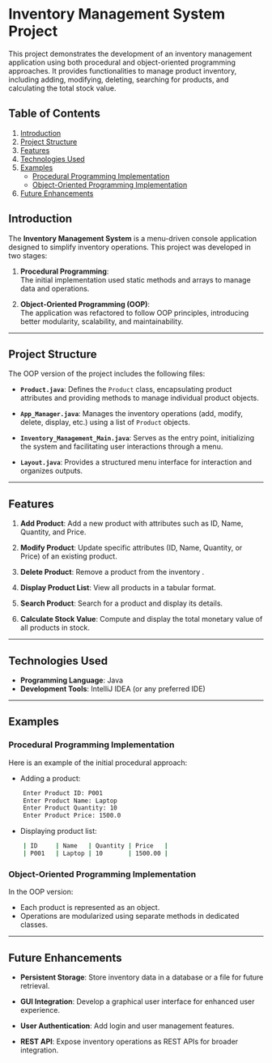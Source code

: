 # Inventory Management System Project

This project demonstrates the development of an inventory management application using both procedural and object-oriented programming approaches. It provides functionalities to manage product inventory, including adding, modifying, deleting, searching for products, and calculating the total stock value.

## Table of Contents
1. [Introduction](#introduction)
2. [Project Structure](#project-structure)
3. [Features](#features)
4. [Technologies Used](#technologies-used)
5. [Examples](#examples)
    - [Procedural Programming Implementation](#procedural-programming-implementation)
    - [Object-Oriented Programming Implementation](#object-oriented-programming-implementation)
6. [Future Enhancements](#future-enhancements)



## Introduction

The **Inventory Management System** is a menu-driven console application designed to simplify inventory operations. This project was developed in two stages:

1. **Procedural Programming**:  
   The initial implementation used static methods and arrays to manage data and operations.


2. **Object-Oriented Programming (OOP)**:  
   The application was refactored to follow OOP principles, introducing better modularity, scalability, and maintainability.

---

## Project Structure

The OOP version of the project includes the following files:

- **`Product.java`**: Defines the `Product` class, encapsulating product attributes and providing methods to manage individual product objects.


- **`App_Manager.java`**: Manages the inventory operations (add, modify, delete, display, etc.) using a list of `Product` objects.


- **`Inventory_Management_Main.java`**: Serves as the entry point, initializing the system and facilitating user interactions through a menu.


- **`Layout.java`**: Provides a structured menu interface for interaction and organizes outputs.

---

## Features

1. **Add Product**:  Add a new product with attributes such as ID, Name, Quantity, and Price.


2. **Modify Product**: Update specific attributes (ID, Name, Quantity, or Price) of an existing product.


3. **Delete Product**: Remove a product from the inventory .


4. **Display Product List**: View all products in a tabular format.


5. **Search Product**: Search for a product  and display its details.


6. **Calculate Stock Value**: Compute and display the total monetary value of all products in stock.

---

## Technologies Used

- **Programming Language**: Java
- **Development Tools**: IntelliJ IDEA (or any preferred IDE)

---


## Examples

### Procedural Programming Implementation

Here is an example of the initial procedural approach:

- Adding a product:

```bash
    Enter Product ID: P001
    Enter Product Name: Laptop
    Enter Product Quantity: 10
    Enter Product Price: 1500.0
```

- Displaying product list:

```bash
    | ID     | Name   | Quantity | Price   |
    | P001   | Laptop | 10       | 1500.00 |
```

### Object-Oriented Programming Implementation

In the OOP version:

- Each product is represented as an object.
- Operations are modularized using separate methods in dedicated classes.

--- 

## Future Enhancements

- **Persistent Storage**: Store inventory data in a database or a file for future retrieval.


- **GUI Integration**: Develop a graphical user interface for enhanced user experience.


- **User Authentication**: Add login and user management features.


- **REST API**: Expose inventory operations as REST APIs for broader integration.
